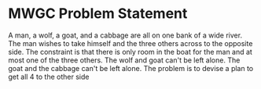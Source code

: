 # MWGC Problem Statement
A man, a wolf, a goat, and a cabbage are all on one bank of a wide river. The man wishes to take himself and the three others across to the opposite side.  The constraint is that there is only room in the boat for the man and at most one of the three others.  The wolf and goat can't be left alone.  The goat and the cabbage can't be left alone.  The problem is to devise a plan to get all 4 to the other side
